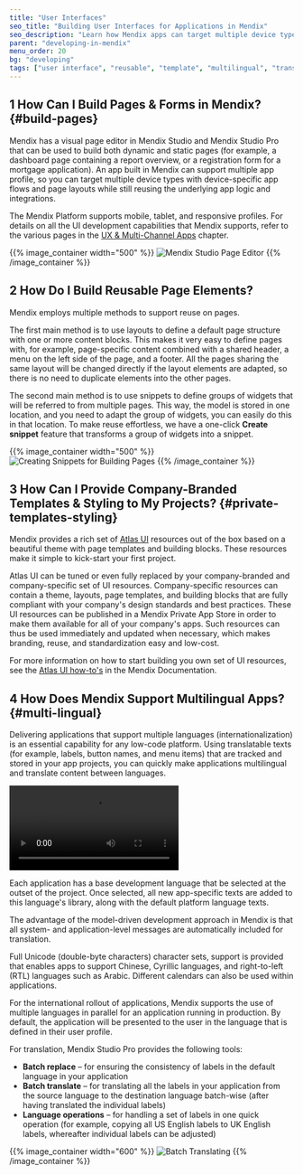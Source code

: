 ```yaml
---
title: "User Interfaces"
seo_title: "Building User Interfaces for Applications in Mendix"
seo_description: "Learn how Mendix apps can target multiple device types with device-specific app flows & page layouts, while still reusing app logic & integrations."
parent: "developing-in-mendix"
menu_order: 20
bg: "developing"
tags: ["user interface", "reusable", "template", "multilingual", "translate"]
---
```


## 1 How Can I Build Pages & Forms in Mendix? {#build-pages}

Mendix has a visual page editor in Mendix Studio and Mendix Studio Pro that can be used to build both dynamic and static pages (for example, a dashboard page containing a report overview, or a registration form for a mortgage application). An app built in Mendix can support multiple app profile, so you can target multiple device types with device-specific app flows and page layouts while still reusing the underlying app logic and integrations.

The Mendix Platform supports mobile, tablet, and responsive profiles. For details on all the UI development capabilities that Mendix supports, refer to the various pages in the [UX & Multi-Channel Apps](../app-capabilities/ux-multi-channel-apps) chapter.

{{% image_container width="500" %}}
![Mendix Studio Page Editor](attachments/page-editor.png)
{{% /image_container %}}

## 2 How Do I Build Reusable Page Elements?

Mendix employs multiple methods to support reuse on pages.

The first main method is to use layouts to define a default page structure with one or more content blocks. This makes it very easy to define pages with, for example, page-specific content combined with a shared header, a menu on the left side of the page, and a footer. All the pages sharing the same layout will be changed directly if the layout elements are adapted, so there is no need to duplicate elements into the other pages.

The second main method is to use snippets to define groups of widgets that will be referred to from multiple pages. This way, the model is stored in one location, and you need to adapt the group of widgets, you can easily do this in that location. To make reuse effortless, we have a one-click **Create snippet** feature that transforms a group of widgets into a snippet.

{{% image_container width="500" %}}
![Creating Snippets for Building Pages](attachments/create-snippet.png)
{{% /image_container %}}

## 3 How Can I Provide Company-Branded Templates & Styling to My Projects? {#private-templates-styling}

Mendix provides a rich set of [Atlas UI](https://atlas.mendix.com/) resources out of the box based on a beautiful theme with page templates and building blocks. These resources make it simple to kick-start your first project.

Atlas UI can be tuned or even fully replaced by your company-branded and company-specific set of UI resources. Company-specific resources can contain a theme, layouts, page templates, and building blocks that are fully compliant with your company's design standards and best practices. These UI resources can be published in a Mendix Private App Store in order to make them available for all of your company's apps. Such resources can thus be used immediately and updated when necessary, which makes branding, reuse, and standardization easy and low-cost.

For more information on how to start building you own set of UI resources, see the [Atlas UI how-to's](https://docs.mendix.com/howto/front-end/atlas-ui/index) in the Mendix Documentation.

## 4 How Does Mendix Support Multilingual Apps? {#multi-lingual}

Delivering applications that support multiple languages (internationalization) is an essential capability for any low-code platform. Using translatable texts (for example, labels, button names, and menu items) that are tracked and stored in your app projects, you can quickly make applications multilingual and translate content between languages.

<video controls  src="attachments/LanguageTranslate-1.mp4">VIDEO</video>

Each application has a base development language that be selected at the outset of the project. Once selected, all new app-specific texts are added to this language's library, along with the default platform language texts.

The advantage of the model-driven development approach in Mendix is that all system- and application-level messages are automatically included for translation.

Full Unicode (double-byte characters) character sets, support is provided that enables apps to support Chinese, Cyrillic languages, and right-to-left (RTL) languages such as Arabic. Different calendars can also be used within applications.

For the international rollout of applications, Mendix supports the use of multiple languages in parallel for an application running in production. By default, the application will be presented to the user in the language that is defined in their user profile.

For translation, Mendix Studio Pro provides the following tools:

* **Batch replace** – for ensuring the consistency of labels in the default language in your application
* **Batch translate** – for translating all the labels in your application from the source language to the destination language batch-wise (after having translated the individual labels)
* **Language operations** – for handling a set of labels in one quick operation (for example, copying all US English labels to UK English labels, whereafter individual labels can be adjusted)

{{% image_container width="600" %}}
![Batch Translating](attachments/BatchTranslate-1.png)
{{% /image_container %}}
